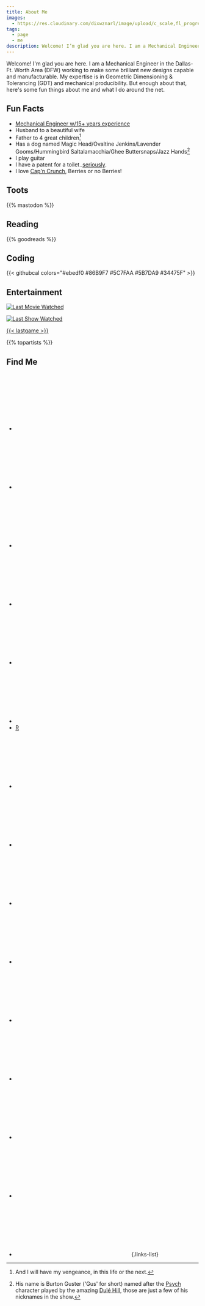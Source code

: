 ```yaml
---
title: About Me
images: 
  - https://res.cloudinary.com/dixwznarl/image/upload/c_scale,fl_progressive,q_auto:eco,w_1920/v1673923905/tbcom/46851249031_18e65a91c1_o.jpg
tags:
  - page
  - me
description: Welcome! I’m glad you are here. I am a Mechanical Engineer in the Dallas-Ft. Worth Area (DFW) working to make some brilliant new designs capable and manufacturable. My expertise is in Geometric Dimensioning & Tolerancing (GDT) and mechanical producibility. But enough about that, here’s some fun things about me and what I do around the net.
---
```


Welcome!  I'm glad you are here.  I am a Mechanical Engineer in the Dallas-Ft. Worth Area (DFW) working to make some brilliant new designs capable and manufacturable.  My expertise is in Geometric Dimensioning & Tolerancing (GDT) and mechanical producibility.  But enough about that, here's some fun things about me and what I do around the net.

## Fun Facts

- [Mechanical Engineer w/15+ years experience](https://www.linkedin.com/in/traeblain/)
- Husband to a beautiful wife
- Father to 4 great children[^1]
- Has a dog named Magic Head/Ovaltine Jenkins/Lavender Gooms/Hummingbird Saltalamacchia/Ghee Buttersnaps/Jazz Hands[^2]
- I play guitar
- I have a patent for a toilet..[seriously](https://patents.google.com/patent/US8800074B2/en).
- I love [Cap'n Crunch](https://www.capncrunch.com/), Berries or no Berries!

[^1]: And I will have my vengeance, in this life or the next.
[^2]: His name is Burton Guster ('Gus' for short) named after the [Psych](https://www.imdb.com/title/tt0491738/) character played by the amazing [Dulé Hill](https://en.wikipedia.org/wiki/Dul%C3%A9_Hill), those are just a few of his nicknames in the show.

## Toots

{{% mastodon %}}

## Reading

{{% goodreads %}}

## Coding

{{< githubcal colors="#ebedf0 #86B9F7 #5C7FAA #5B7DA9 #34475F" >}}

## Entertainment

<div class="entertainment" id="entertainment">

[![Last Movie Watched](https://widgets.trakt.tv/users/3ce95a43ea6297d34071aab460918b21/watched/poster@2x.jpg?type=movie)](https://trakt.tv/users/traeblain)

[![Last Show Watched](https://widgets.trakt.tv/users/3ce95a43ea6297d34071aab460918b21/watched/poster@2x.jpg?type=episode)](https://trakt.tv/users/traeblain)

[{{< lastgame >}}](https://psnprofiles.com/Gothar_Destroyer)
</div>

<div class="music" id="music">

{{% topartists %}}

</div>

## Find Me
  - [<svg class="svg"><use xlink:href="#mastodon"></use></svg>](https://social.lol/@trae "Mastodon: Social.lol")
  - [<svg class="svg"><use xlink:href="#goodreads"></use></svg>](https://www.goodreads.com/user/show/1671848-trae "GoodReads Profile")
  - [<svg class="svg"><use xlink:href="#linkedin"></use></svg>](https://linkedin.com/in/traeblain "LinkedIn")
  - [<svg class="svg"><use xlink:href="#instagram"></use></svg>](https://instagram.com/traeblain "Instagram")
  - [<svg class="svg"><use xlink:href="#tv"></use></svg>](https://trakt.tv/users/traeblain "Trakt.TV - Shows and Movies")
  - [<svg class="svg"><use xlink:href="#alien"></use></svg>](https://psnprofiles.com/Gothar_Destroyer "PlayStation Trophies")
  - <a href="https://rawg.io/@g0thar" class="rawg" title="RAWG Gaming Profile">R</a>
  - [<svg class="svg"><use xlink:href="#lastfm"></use></svg>](https://www.last.fm/user/tblain "Last.fm Listening Archive")
  - [<svg class="svg"><use xlink:href="#github"></use></svg>](https://github.com/traeblain "Github Repos")
  - [<svg class="svg"><use xlink:href="#bitbucket"></use></svg>](https://bitbucket.com/traeblain "BitBucket Repos")
  - [<svg class="svg"><use xlink:href="#codeberg"></use></svg>](https://codeberg.org/trae "Codeberg Repos")
  - [<svg class="svg"><use xlink:href="#lock"></use></svg>](http://keybase.io/traeblain "Keybase Profile")
  - [<svg class="svg"><use xlink:href="#rss"></use></svg>](https://feedly.com/i/subscription/feed%2Fhttps%3A%2F%2Ffeedly.com%2Ff%2FrTXjCeF8JMcEjFevoSmC4j4R "Feedly Public Links")
  - [<svg class="svg"><use xlink:href="#twitter"></use></svg>](https://twitter.com/traeblain "Twitter")
  - [<svg class="svg"><use xlink:href="#heart"></use></svg>](https://omg.lol/@trae "omg.lol")
  - [<svg class="svg"><use xlink:href="#youtube"></use></svg>](https://www.youtube.com/@TraeBlain "YouTube")
{.links-list}
